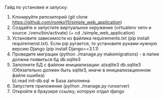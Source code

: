 Гайд по установке и запуску:

1. Клонируйте репозиторий (git clone https://github.com/romko11l/simple_web_application)
2. Создайте и запустите виртуальное окружение (virtualenv venv и source ./venv/bin/activate) (+ cd ./simple_web_application)
3. Установите зависимости из файлика requirements.txt (pip install requiremenst.txt).
Если pip ругается, то установите руками нужную версию Django (pip install Django==3.1.1)
4. Проведите миграции (python ./manage.py makemigrations) - в папке должна появиться бд db.sqlite3
5. Заполните БД с файлом инициализации:
    a)sqlite3 db.sqlite3 (Обязательно должен быть sqlite3, иначе в инициализационном файле ошибка)     
    b).read init-db.sql
   => База заполнена 
6. Запустите приложение (python ./manage.py runserver)
7. Откройте в браузере ссылку, которую отдал django
